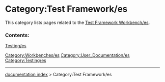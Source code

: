 # Category:Test Framework/es
This category lists pages related to the [Test Framework Workbench/es](Test_Framework_Workbench/es.md).

### Contents:

[Testing/es](Testing/es.md)

[Category:Workbenches/es](Category:Workbenches/es.md) [Category:User\_Documentation/es](Category:User_Documentation/es.md) [Category:Testing/es](Category:Testing/es.md)

---
[documentation index](../README.md) > Category:Test Framework/es
